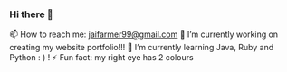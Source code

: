 ### Hi there 👋

📫 How to reach me: jaifarmer99@gmail.com
🔭 I’m currently working on creating my website portfolio!!!
🌱 I’m currently learning Java, Ruby and Python : ) !
⚡ Fun fact: my right eye has 2 colours


